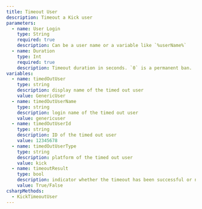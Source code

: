 ```yaml
---
title: Timeout User
description: Timeout a Kick user
parameters:
  - name: User Login
    type: String
    required: true
    description: Can be a user name or a variable like `%userName%`
  - name: Duration
    type: Int
    required: true
    description: Timeout duration in seconds. `0` is a permanent ban.
variables:
  - name: timedOutUser
    type: string
    description: display name of the timed out user
    value: GenericUser
  - name: timedOutUserName
    type: string
    description: login name of the timed out user
    value: genericuser
  - name: timedOutUserId
    type: string
    description: ID of the timed out user
    value: 12345678
  - name: timedOutUserType
    type: string
    description: platform of the timed out user
    value: kick
  - name: timeoutResult
    type: bool
    description: indicator whether the timeout has been successful or not
    value: True/False
csharpMethods:
  - KickTimeoutUser
---
```


